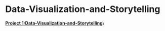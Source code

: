 # Data-Visualization-and-Storytelling
**[Project 1:Data-Visualization-and-Storytelling](https://github.com/nafiya1236/data_analytics/blob/main/udemy%20course%20P.ipynb)**\
